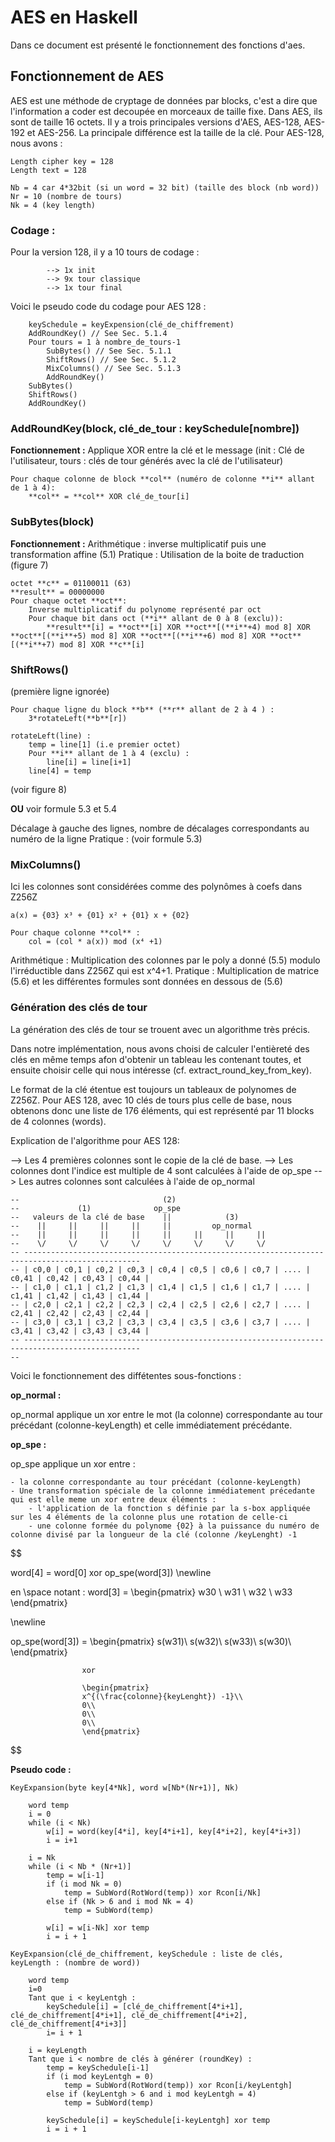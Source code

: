 

# AES en Haskell

Dans ce document est présenté le fonctionnement des fonctions d'aes.





## Fonctionnement de AES


AES est une méthode de cryptage de données par blocks, c'est a dire que l'information a coder est decoupée en morceaux de taille fixe. Dans AES, ils sont de taille 16 octets. Il y a trois principales versions d'AES, AES-128, AES-192 et AES-256. La principale différence est la taille de la clé.
Pour AES-128, nous avons :
```
Length cipher key = 128
Length text = 128
```
```
Nb = 4 car 4*32bit (si un word = 32 bit) (taille des block (nb word))
Nr = 10 (nombre de tours)
Nk = 4 (key length)
```

### Codage :

Pour la version 128, il y a 10 tours de codage :

            --> 1x init
            --> 9x tour classique
            --> 1x tour final

Voici le pseudo code du codage pour AES 128 :

```Cipher(clé_de_chiffrement, block (128 bits))
    keySchedule = keyExpension(clé_de_chiffrement)
    AddRoundKey() // See Sec. 5.1.4
    Pour tours = 1 à nombre_de_tours-1
        SubBytes() // See Sec. 5.1.1
        ShiftRows() // See Sec. 5.1.2
        MixColumns() // See Sec. 5.1.3
        AddRoundKey()
    SubBytes()
    ShiftRows()
    AddRoundKey()
```


### AddRoundKey(block, clé_de_tour : keySchedule[nombre])


**Fonctionnement :** Applique XOR entre la clé et le message (init : Clé de l'utilisateur, tours : clés de tour générés avec la clé de l'utilisateur)


```
Pour chaque colonne de block **col** (numéro de colonne **i** allant de 1 à 4):
    **col** = **col** XOR clé_de_tour[i]
```

### SubBytes(block)

**Fonctionnement :**
Arithmétique : inverse multiplicatif puis une transformation affine (5.1)
Pratique : Utilisation de la boite de traduction (figure 7)

```
octet **c** = 01100011 (63)
**result** = 00000000
Pour chaque octet **oct**:
    Inverse multiplicatif du polynome représenté par oct
    Pour chaque bit dans oct (**i** allant de 0 à 8 (exclu)):
        **result**[i] = **oct**[i] XOR **oct**[(**i**+4) mod 8] XOR **oct**[(**i**+5) mod 8] XOR **oct**[(**i**+6) mod 8] XOR **oct**[(**i**+7) mod 8] XOR **c**[i]
```




### ShiftRows()

(première ligne ignorée)
```
Pour chaque ligne du block **b** (**r** allant de 2 à 4 ) :
    3*rotateLeft(**b**[r])

rotateLeft(line) :
    temp = line[1] (i.e premier octet)
    Pour **i** allant de 1 à 4 (exclu) :
        line[i] = line[i+1]
    line[4] = temp

```
(voir figure 8)

**OU** voir formule 5.3 et 5.4

Décalage à gauche des lignes, nombre de décalages correspondants au numéro de la ligne
Pratique : (voir formule 5.3)

### MixColumns()

Ici les colonnes sont considérées comme des polynômes à coefs dans Z256Z

```
a(x) = {03} x³ + {01} x² + {01} x + {02}

Pour chaque colonne **col** :
    col = (col * a(x)) mod (x⁴ +1)
```

Arithmétique : Multiplication des colonnes par le poly a donné (5.5) modulo l'irréductible dans Z256Z qui est x^4+1.
Pratique : Multiplication de matrice (5.6) et les différentes formules sont données en dessous de (5.6)

### Génération des clés de tour

La génération des clés de tour se trouent avec un algorithme très précis.

Dans notre implémentation, nous avons choisi de calculer l'entièreté des clés en même temps afon d'obtenir un tableau les contenant toutes, et ensuite choisir celle qui nous intéresse (cf. extract_round_key_from_key).

Le format de la clé étentue est toujours un tableaux de polynomes de Z256Z. Pour AES 128, avec 10 clés de tours plus celle de base, nous obtenons donc une liste de 176 éléments, qui est représenté par 11 blocks de 4 colonnes (words).

Explication de l'algorithme pour AES 128:

--> Les 4 premières colonnes sont le copie de la clé de base.
--> Les colonnes dont l'indice est multiple de 4 sont calculées à l'aide de op_spe
--> Les autres colonnes sont calculées à l'aide de op_normal

```
--                                (2)
--             (1)              op_spe
--   valeurs de la clé de base    ||            (3)
--    ||     ||     ||     ||     ||         op_normal
--    ||     ||     ||     ||     ||     ||     ||     ||
--    \/     \/     \/     \/     \/     \/     \/     \/
-- ------------------------------------------------------------------------------------------------
-- | c0,0 | c0,1 | c0,2 | c0,3 | c0,4 | c0,5 | c0,6 | c0,7 | .... | c0,41 | c0,42 | c0,43 | c0,44 |
-- | c1,0 | c1,1 | c1,2 | c1,3 | c1,4 | c1,5 | c1,6 | c1,7 | .... | c1,41 | c1,42 | c1,43 | c1,44 |
-- | c2,0 | c2,1 | c2,2 | c2,3 | c2,4 | c2,5 | c2,6 | c2,7 | .... | c2,41 | c2,42 | c2,43 | c2,44 |
-- | c3,0 | c3,1 | c3,2 | c3,3 | c3,4 | c3,5 | c3,6 | c3,7 | .... | c3,41 | c3,42 | c3,43 | c3,44 |
-- ------------------------------------------------------------------------------------------------
-- 
```

Voici le fonctionnement des diffétentes sous-fonctions :

**op_normal :**

op_normal applique un xor entre le mot (la colonne) correspondante au tour précédant (colonne-keyLength) et celle immédiatement précédante.

**op_spe :**

op_spe applique un xor entre :


    - la colonne correspondante au tour précédant (colonne-keyLength)
    - Une transformation spéciale de la colonne immédiatement précedante qui est elle meme un xor entre deux éléments :
        - l'application de la fonction s définie par la s-box appliquée sur les 4 éléments de la colonne plus une rotation de celle-ci
        - une colonne formée du polynome {02} à la puissance du numéro de colonne divisé par la longueur de la clé (colonne /keyLenght) -1




$$ 

word[4] = word[0] xor op_spe(word[3])
\newline

en \space notant : word[3] = \begin{pmatrix}
                                w30 \\
                                w31 \\
                                w32 \\
                                w33
                                \end{pmatrix}

\newline

op\_spe(word[3]) = \begin{pmatrix}
                    s(w31)\\
                    s(w32)\\
                    s(w33)\\
                    s(w30)\\
                    \end{pmatrix}

                    xor

                    \begin{pmatrix}
                    x^{(\frac{colonne}{keyLenght}) -1}\\
                    0\\
                    0\\
                    0\\
                    \end{pmatrix}

$$


**Pseudo code :**


```
KeyExpansion(byte key[4*Nk], word w[Nb*(Nr+1)], Nk)

    word temp
    i = 0
    while (i < Nk)
        w[i] = word(key[4*i], key[4*i+1], key[4*i+2], key[4*i+3])
        i = i+1

    i = Nk
    while (i < Nb * (Nr+1)]
        temp = w[i-1]
        if (i mod Nk = 0)
            temp = SubWord(RotWord(temp)) xor Rcon[i/Nk]
        else if (Nk > 6 and i mod Nk = 4)
            temp = SubWord(temp)

        w[i] = w[i-Nk] xor temp
        i = i + 1

KeyExpansion(clé_de_chiffrement, keySchedule : liste de clés, keyLength : (nombre de word))

    word temp
    i=0
    Tant que i < keyLentgh :
        keySchedule[i] = [clé_de_chiffrement[4*i+1], clé_de_chiffrement[4*i+1], clé_de_chiffrement[4*i+2], clé_de_chiffrement[4*i+3]]
        i= i + 1
    
    i = keyLength
    Tant que i < nombre de clés à générer (roundKey) :
        temp = keySchedule[i-1]
        if (i mod keyLentgh = 0)
            temp = SubWord(RotWord(temp)) xor Rcon[i/keyLentgh]
        else if (keyLentgh > 6 and i mod keyLentgh = 4)
            temp = SubWord(temp)

        keySchedule[i] = keySchedule[i-keyLentgh] xor temp
        i = i + 1

```